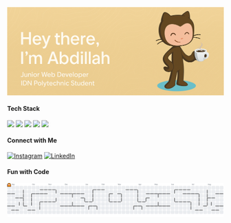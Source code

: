 ## 
![Muhammad Abdillah Nurwahid](img/github-header-image.jpg)

<!--
**abdillahnurwahid/abdillahnurwahid** is a ✨ _special_ ✨ repository because its `README.md` (this file) appears on your GitHub profile.

Here are some ideas to get you started:

- 🔭 I’m currently working on ...
- 🌱 I’m currently learning ...
- 👯 I’m looking to collaborate on ...
- 🤔 I’m looking for help with ...
- 💬 Ask me about ...
- 📫 How to reach me: ...
- 😄 Pronouns: ...
- ⚡ Fun fact: ...
-->
#### Tech Stack
<img src="https://img.shields.io/badge/HTML5-E34F26?style=for-the-badge&logo=html5&logoColor=white" /> <img src="https://img.shields.io/badge/CSS3-1572B6?style=for-the-badge&logo=css3&logoColor=white" /> <img src="https://img.shields.io/badge/JavaScript-323330?style=for-the-badge&logo=javascript&logoColor=F7DF1E" /> <img src="https://img.shields.io/badge/PHP-777BB4?style=for-the-badge&logo=php&logoColor=white" /> <img src="https://img.shields.io/badge/Laravel-FF2D20?style=for-the-badge&logo=laravel&logoColor=white" />

#### Connect with Me
[![Instagram](https://img.shields.io/badge/Instagram-E4405F?style=for-the-badge&logo=instagram&logoColor=white)](https://instagram.com/abdthetic)
[![LinkedIn](https://img.shields.io/badge/LinkedIn-0077B5?style=for-the-badge&logo=linkedin&logoColor=white)](https://www.linkedin.com/in/muhammad-abdillah-nurwahid/)

#### Fun with Code

<picture>
  <source media="(prefers-color-scheme: dark)" srcset="https://raw.githubusercontent.com/abdillahnurwahid/abdillahnurwahid/output/pacman-contribution-graph-dark.svg">
  <source media="(prefers-color-scheme: light)" srcset="https://raw.githubusercontent.com/abdillahnurwahid/abdillahnurwahid/output/pacman-contribution-graph.svg">
  <img alt="pacman contribution graph" src="https://raw.githubusercontent.com/abdillahnurwahid/abdillahnurwahid/output/pacman-contribution-graph.svg">
</picture>

###